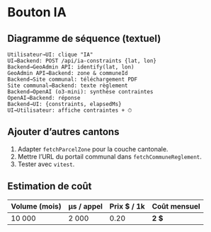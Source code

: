 # Bouton **IA**

## Diagramme de séquence (textuel)

```
Utilisateur→UI: clique "IA"
UI→Backend: POST /api/ia-constraints {lat, lon}
Backend→GeoAdmin API: identify(lat, lon)
GeoAdmin API→Backend: zone & communeId
Backend→Site communal: téléchargement PDF
Site communal→Backend: texte règlement
Backend→OpenAI (o3-mini): synthèse contraintes
OpenAI→Backend: réponse
Backend→UI: {constraints, elapsedMs}
UI→Utilisateur: affiche contraintes + ⏱
```

## Ajouter d’autres cantons

1. Adapter `fetchParcelZone` pour la couche cantonale.
2. Mettre l’URL du portail communal dans `fetchCommuneReglement`.
3. Tester avec `vitest`.

## Estimation de coût

| Volume (mois) | µs / appel | Prix $ / 1k | Coût mensuel |
|---------------|-----------|-------------|--------------|
| 10 000        | 2 000     | 0.20        | **2 $**      |